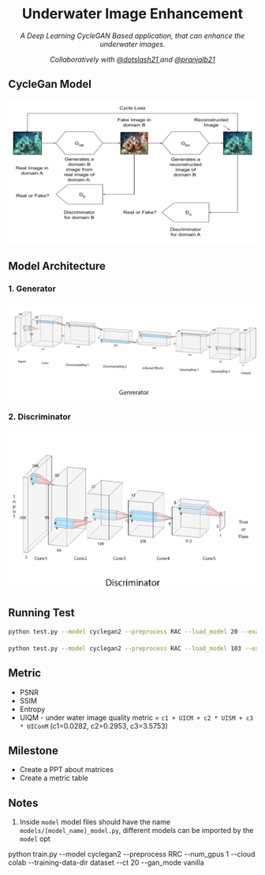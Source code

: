 <h1 align="center">Underwater Image Enhancement</h1>

<p align="center">
    <em>A Deep Learning CycleGAN Based application, that can enhance the underwater images.</em>
</p>

<p align="center">
    <em>Collaboratively with 
        <a href="https://github.com/dotslash21">
            @dotslash21 
        </a>
        and
        <a href="https://github.com/pranjalb21">
            @pranjalb21
        </a>
    </em>
</p>


## CycleGan Model
![CycleGan Arch](./doc_assets/images/model-diagram.png)

## Model Architecture

### 1. Generator
![Generator Diagram](./doc_assets/images/generator.jpg)

### 2. Discriminator
![Discriminator](./doc_assets/images/Discriminator.jpg)

## Running Test
```bash
python test.py --model cyclegan2 --preprocess RAC --load_model 20 --examples 2 --phase train --visuals

python test.py --model cyclegan2 --preprocess RAC --load_model 103 --examples 20 --phase train --save_artifacts --all_metrics --log_out
```

## Metric

- PSNR
- SSIM
- Entropy
- UIQM - under water image quality metric = `c1 + UICM + c2 * UISM + c3 * UIConM` (c1=0.0282, c2=0.2953, c3=3.5753)

## Milestone

- Create a PPT about matrices
- Create a metric table

## Notes
1. Inside `model` model files should have the name `models/[model_name]_model.py`, 
   different models can be imported by the `model` opt
   
python train.py --model cyclegan2 --preprocess RRC --num_gpus 1 --cloud colab --training-data-dir dataset --ct 20 --gan_mode vanilla